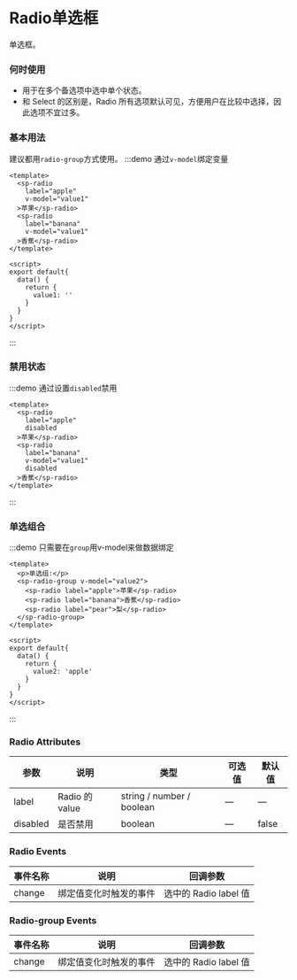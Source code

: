 # Radio单选框
单选框。

### 何时使用
- 用于在多个备选项中选中单个状态。
- 和 Select 的区别是，Radio 所有选项默认可见，方便用户在比较中选择，因此选项不宜过多。

### 基本用法
建议都用`radio-group`方式使用。
:::demo 通过`v-model`绑定变量
```vue
<template>
  <sp-radio
    label="apple"
    v-model="value1"
  >苹果</sp-radio>
  <sp-radio
    label="banana"
    v-model="value1"
  >香蕉</sp-radio>
</template>

<script>
export default{
  data() {
    return {
      value1: ''
    }
  }
}
</script>

```
:::

### 禁用状态
:::demo 通过设置`disabled`禁用
```vue
<template>
  <sp-radio
    label="apple"
    disabled
  >苹果</sp-radio>
  <sp-radio
    label="banana"
    v-model="value1"
    disabled
  >香蕉</sp-radio>
</template>
```
:::

### 单选组合
:::demo 只需要在`group`用v-model来做数据绑定
```vue
<template>
  <p>单选组:</p>
  <sp-radio-group v-model="value2">
    <sp-radio label="apple">苹果</sp-radio>
    <sp-radio label="banana">香蕉</sp-radio>
    <sp-radio label="pear">梨</sp-radio>
  </sp-radio-group>
</template>

<script>
export default{
  data() {
    return {
      value2: 'apple'
    }
  }
}
</script>
```
:::


<script>
export default{
  data() {
    return {
      value1: '',
      value2: 'apple'
    }
  }
}
</script>

<style>
.sp-radio-wrapper {
  margin-right: 10px;
}
</style>

### Radio Attributes
| 参数      | 说明    | 类型      | 可选值       | 默认值   |
|---------- |-------- |---------- |-------------  |-------- |
| label     | Radio 的 value   | string / number / boolean | — | — |
| disabled  | 是否禁用    | boolean   | — | false   |

### Radio Events
| 事件名称 | 说明 | 回调参数 |
|---------- |-------- |---------- |
| change  | 绑定值变化时触发的事件 | 选中的 Radio label 值 |

### Radio-group Events
| 事件名称 | 说明 | 回调参数 |
|---------- |-------- |---------- |
| change  | 绑定值变化时触发的事件 |  选中的 Radio label 值  |